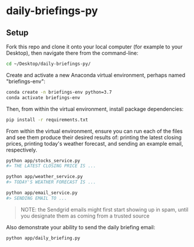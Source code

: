 # daily-briefings-py

## Setup

Fork this repo and clone it onto your local computer (for example to your Desktop), then navigate there from the command-line:

```sh
cd ~/Desktop/daily-briefings-py/
```

Create and activate a new Anaconda virtual environment, perhaps named "briefings-env":

```sh
conda create -n briefings-env python=3.7
conda activate briefings-env
```

Then, from within the virtual environment, install package dependencies:

```sh
pip install -r requirements.txt
```

From within the virtual environment, ensure you can run each of the files and see them produce their desired results of: printing the latest closing prices, printing today's weather forecast, and sending an example email, respectively.

```sh
python app/stocks_service.py
#> THE LATEST CLOSING PRICE IS ...
```

```sh
python app/weather_service.py
#> TODAY'S WEATHER FORECAST IS ...
```

```sh
python app/email_service.py
#> SENDING EMAIL TO ...
```

> NOTE: the Sendgrid emails might first start showing up in spam, until you designate them as coming from a trusted source

Also demonstrate your ability to send the daily briefing email:

```sh
python app/daily_briefing.py
```
